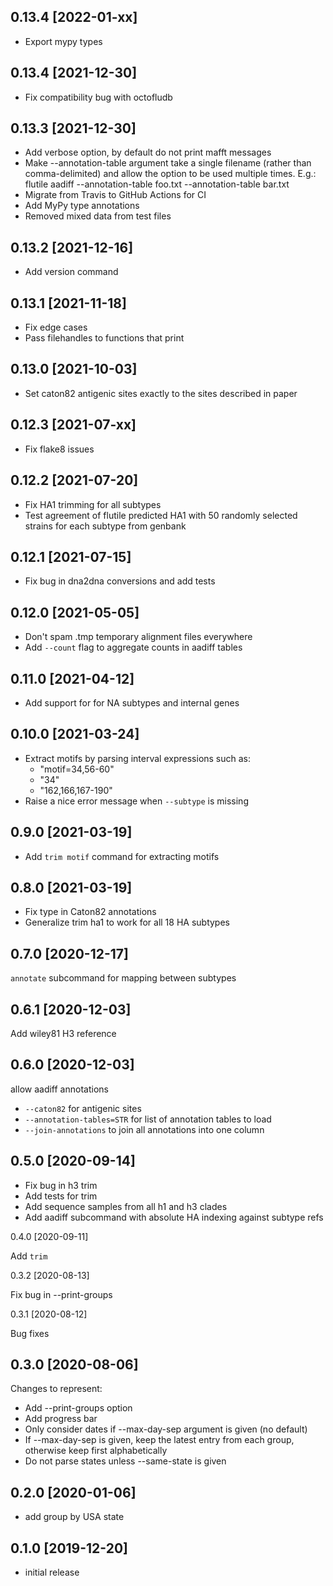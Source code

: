 0.13.4 [2022-01-xx]
-------------------

 * Export mypy types

0.13.4 [2021-12-30]
-------------------

 * Fix compatibility bug with octofludb

0.13.3 [2021-12-30]
-------------------

 * Add verbose option, by default do not print mafft messages
 * Make --annotation-table argument take a single filename (rather than
   comma-delimited) and allow the option to be used multiple times. E.g.:
        flutile aadiff --annotation-table foo.txt --annotation-table bar.txt
 * Migrate from Travis to GitHub Actions for CI
 * Add MyPy type annotations
 * Removed mixed data from test files

0.13.2 [2021-12-16]
-------------------

 * Add version command

0.13.1 [2021-11-18]
-------------------

 * Fix edge cases
 * Pass filehandles to functions that print

0.13.0 [2021-10-03]
-------------------

 * Set caton82 antigenic sites exactly to the sites described in paper

0.12.3 [2021-07-xx]
-------------------

 * Fix flake8 issues

0.12.2 [2021-07-20]
-------------------

 * Fix HA1 trimming for all subtypes
 * Test agreement of flutile predicted HA1 with 50 randomly selected strains
   for each subtype from genbank

0.12.1 [2021-07-15]
-------------------

 * Fix bug in dna2dna conversions and add tests

0.12.0 [2021-05-05]
-------------------

 * Don't spam .tmp temporary alignment files everywhere
 * Add `--count` flag to aggregate counts in aadiff tables

0.11.0 [2021-04-12]
-------------------

 * Add support for for NA subtypes and internal genes 


0.10.0 [2021-03-24]
-------------------

 * Extract motifs by parsing interval expressions such as:
   - "motif=34,56-60"
   - "34"
   - "162,166,167-190"
 * Raise a nice error message when `--subtype` is missing 

0.9.0 [2021-03-19]
------------------

 * Add `trim motif` command for extracting motifs

0.8.0 [2021-03-19]
------------------

 * Fix type in Caton82 annotations
 * Generalize trim ha1 to work for all 18 HA subtypes 

0.7.0 [2020-12-17]
------------------

`annotate` subcommand for mapping between subtypes

0.6.1 [2020-12-03]
------------------

Add wiley81 H3 reference

0.6.0 [2020-12-03]
------------------

allow aadiff annotations 

   - `--caton82` for antigenic sites
   - `--annotation-tables=STR` for list of annotation tables to load
   - `--join-annotations` to join all annotations into one column

0.5.0 [2020-09-14]
------------------

 * Fix bug in h3 trim
 * Add tests for trim
 * Add sequence samples from all h1 and h3 clades
 * Add aadiff subcommand with absolute HA indexing against subtype refs

0.4.0 [2020-09-11]

Add `trim`

0.3.2 [2020-08-13]

Fix bug in --print-groups

0.3.1 [2020-08-12]

Bug fixes

0.3.0 [2020-08-06]
------------------

Changes to represent:
 * Add --print-groups option
 * Add progress bar
 * Only consider dates if --max-day-sep argument is given (no default)
 * If --max-day-sep is given, keep the latest entry from each group, otherwise
   keep first alphabetically
 * Do not parse states unless --same-state is given 

0.2.0 [2020-01-06]
------------------

 * add group by USA state

0.1.0 [2019-12-20]
------------------

 * initial release

